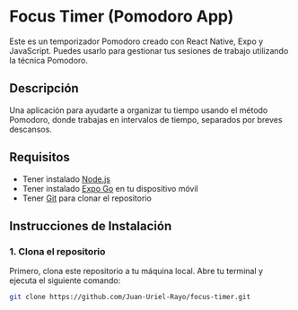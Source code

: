 # Focus Timer (Pomodoro App)

Este es un temporizador Pomodoro creado con React Native, Expo y JavaScript. Puedes usarlo para gestionar tus sesiones de trabajo utilizando la técnica Pomodoro.

## Descripción

Una aplicación para ayudarte a organizar tu tiempo usando el método Pomodoro, donde trabajas en intervalos de tiempo, separados por breves descansos.

## Requisitos

- Tener instalado [Node.js](https://nodejs.org/)
- Tener instalado [Expo Go](https://expo.dev/client) en tu dispositivo móvil
- Tener [Git](https://git-scm.com/) para clonar el repositorio

## Instrucciones de Instalación

### 1. Clona el repositorio

Primero, clona este repositorio a tu máquina local. Abre tu terminal y ejecuta el siguiente comando:

```bash
git clone https://github.com/Juan-Uriel-Rayo/focus-timer.git
